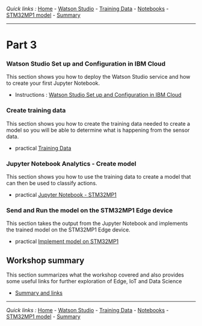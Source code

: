 *Quick links :*
[Home](/README.md) - [Watson Studio](STUDIO.md) - [Training Data](TRAINING.md) - [Notebooks](JUPYTER.md) - [STM32MP1 model](MODEL.md) - [Summary](SUMMARY.md)
***

# Part 3

### Watson Studio Set up and Configuration in IBM Cloud

This section shows you how to deploy the Watson Studio service and how to create your first Jupyter Notebook.

- Instructions : [Watson Studio Set up and Configuration in IBM Cloud](STUDIO.md)

### Create training data

This section shows you how to create the training data needed to create a model so you will be able to determine what is happening from the sensor data.

- practical [Training Data](TRAINING.md)

### Jupyter Notebook Analytics - Create model

This section shows you how to use the training data to create a model that can then be used to classify actions.

- practical [Jupyter Notebook - STM32MP1](JUPYTER.md)

### Send and Run the model on the STM32MP1 Edge device

This section takes the output from the Jupyter Notebook and implements the trained model on the STM32MP1 Edge device.

- practical [Implement model on STM32MP1](MODEL.md)

## Workshop summary

This section summarizes what the workshop covered and also provides some useful links for further exploration of Edge, IoT and Data Science

- [Summary and links](SUMMARY.md)

***
*Quick links :*
[Home](/README.md) - [Watson Studio](STUDIO.md) - [Training Data](TRAINING.md) - [Notebooks](JUPYTER.md) - [STM32MP1 model](MODEL.md) - [Summary](SUMMARY.md)
